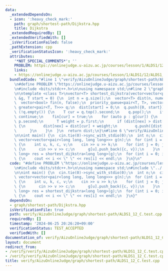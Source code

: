 ```yaml
---
data:
  _extendedDependsOn:
  - icon: ':heavy_check_mark:'
    path: graph/shortest-path/Dijkstra.hpp
    title: Dijkstra
  _extendedRequiredBy: []
  _extendedVerifiedWith: []
  _isVerificationFailed: false
  _pathExtension: cpp
  _verificationStatusIcon: ':heavy_check_mark:'
  attributes:
    '*NOT_SPECIAL_COMMENTS*': ''
    PROBLEM: https://onlinejudge.u-aizu.ac.jp/courses/lesson/1/ALDS1/12/ALDS1_12_C
    links:
    - https://onlinejudge.u-aizu.ac.jp/courses/lesson/1/ALDS1/12/ALDS1_12_C
  bundledCode: "#line 1 \"verify/AizuOnlineJudge/graph/shortest-path/ALDS1_12_C.test.cpp\"\
    \n#define PROBLEM \"https://onlinejudge.u-aizu.ac.jp/courses/lesson/1/ALDS1/12/ALDS1_12_C\"\
    \n#include <bits/stdc++.h>\n\nusing namespace std;\n#line 2 \"graph/shortest-path/Dijkstra.hpp\"\
    \n\ntemplate <class T>\nvector<T> shortest_dijkstra(vector<vector<pair<T, T>>>\
    \ &g, T start = 0) {\n  int n = g.size();\n  vector<T> dist(n, numeric_limits<T>::max());\n\
    \  vector<bool> fin(n, false);\n  priority_queue<pair<T, T>, vector<pair<T, T>>,\
    \ greater<pair<T, T>>> q;\n  dist[start] = 0;\n  q.push({0, start});\n\n  while\
    \ (!q.empty()) {\n    T cur = q.top().second;\n    q.pop();\n    if (fin[cur])\
    \ continue;\n    fin[cur] = true;\n    for (auto p : g[cur]) {\n      T nex =\
    \ p.second;\n      T weight = p.first;\n      if (dist[nex] > dist[cur] + weight)\
    \ {\n        dist[nex] = dist[cur] + weight;\n        q.push({dist[nex], nex});\n\
    \      }\n    }\n  }\n  return dist;\n}\n#line 6 \"verify/AizuOnlineJudge/graph/shortest-path/ALDS1_12_C.test.cpp\"\
    \n\nint main() {\n  cin.tie(0)->sync_with_stdio(0);\n  int n;\n  cin >> n;\n \
    \ vector<vector<pair<long long, long long>>> g(n);\n  for (int i = 0; i < n; i++)\
    \ {\n    int u, k, c, v;\n    cin >> u >> k;\n    for (int j = 0; j < k; j++)\
    \ {\n      cin >> v >> c;\n      g[u].push_back({c, v});\n    }\n  }\n  vector<long\
    \ long> res = shortest_dijkstra<long long>(g);\n  for (int i = 0; i < n; i++)\
    \ {\n    cout << i << \" \" << res[i] << endl;\n  }\n}\n"
  code: "#define PROBLEM \"https://onlinejudge.u-aizu.ac.jp/courses/lesson/1/ALDS1/12/ALDS1_12_C\"\
    \n#include <bits/stdc++.h>\n\nusing namespace std;\n#include \"../../../../graph/shortest-path/Dijkstra.hpp\"\
    \n\nint main() {\n  cin.tie(0)->sync_with_stdio(0);\n  int n;\n  cin >> n;\n \
    \ vector<vector<pair<long long, long long>>> g(n);\n  for (int i = 0; i < n; i++)\
    \ {\n    int u, k, c, v;\n    cin >> u >> k;\n    for (int j = 0; j < k; j++)\
    \ {\n      cin >> v >> c;\n      g[u].push_back({c, v});\n    }\n  }\n  vector<long\
    \ long> res = shortest_dijkstra<long long>(g);\n  for (int i = 0; i < n; i++)\
    \ {\n    cout << i << \" \" << res[i] << endl;\n  }\n}"
  dependsOn:
  - graph/shortest-path/Dijkstra.hpp
  isVerificationFile: true
  path: verify/AizuOnlineJudge/graph/shortest-path/ALDS1_12_C.test.cpp
  requiredBy: []
  timestamp: '2024-06-25 20:26:20+09:00'
  verificationStatus: TEST_ACCEPTED
  verifiedWith: []
documentation_of: verify/AizuOnlineJudge/graph/shortest-path/ALDS1_12_C.test.cpp
layout: document
redirect_from:
- /verify/verify/AizuOnlineJudge/graph/shortest-path/ALDS1_12_C.test.cpp
- /verify/verify/AizuOnlineJudge/graph/shortest-path/ALDS1_12_C.test.cpp.html
title: verify/AizuOnlineJudge/graph/shortest-path/ALDS1_12_C.test.cpp
---
```

